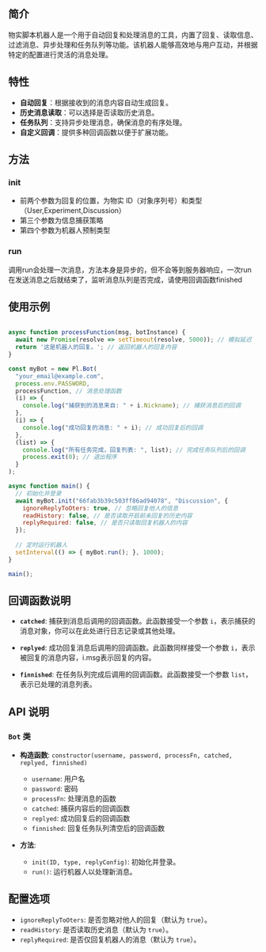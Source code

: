 ## 简介

物实脚本机器人是一个用于自动回复和处理消息的工具，内置了回复、读取信息、过滤消息、异步处理和任务队列等功能。该机器人能够高效地与用户互动，并根据特定的配置进行灵活的消息处理。

## 特性

- **自动回复**：根据接收到的消息内容自动生成回复。
- **历史消息读取**：可以选择是否读取历史消息。
- **任务队列**：支持异步处理消息，确保消息的有序处理。
- **自定义回调**：提供多种回调函数以便于扩展功能。


## 方法

### init 

- 前两个参数为回复的位置，为物实 ID（对象序列号）和类型（User,Experiment,Discussion）
- 第三个参数为信息捕获策略
- 第四个参数为机器人预制类型

### run

调用run会处理一次消息，方法本身是异步的，但不会等到服务器响应，一次run在发送消息之后就结束了，监听消息队列是否完成，请使用回调函数finished


## 使用示例

```javascript

async function processFunction(msg, botInstance) {
  await new Promise(resolve => setTimeout(resolve, 5000)); // 模拟延迟
  return '这是机器人的回复。'; // 返回机器人的回复内容
}

const myBot = new Pl.Bot(
  "your_email@example.com", 
  process.env.PASSWORD,
  processFunction, // 消息处理函数
  (i) => { 
    console.log("捕获到的消息来自: " + i.Nickname); // 捕获消息后的回调
  }, 
  (i) => { 
    console.log("成功回复的消息: " + i); // 成功回复后的回调
  }, 
  (list) => { 
    console.log("所有任务完成，回复列表: ", list); // 完成任务队列后的回调
    process.exit(0); // 退出程序
  }
);

async function main() {
  // 初始化并登录
  await myBot.init("66fab3b39c503ff86ad94078", "Discussion", {
    ignoreReplyToOters: true, // 忽略回复他人的信息
    readHistory: false, // 是否读取开启前未回复的历史内容
    replyRequired: false, // 是否只读取回复机器人的内容
  });
  
  // 定时运行机器人
  setInterval(() => { myBot.run(); }, 1000);
}

main();
```

## 回调函数说明

- **`catched`**: 捕获到消息后调用的回调函数。此函数接受一个参数 `i`，表示捕获的消息对象，你可以在此处进行日志记录或其他处理。

- **`replyed`**: 成功回复消息后调用的回调函数。此函数同样接受一个参数 `i`，表示被回复的消息内容，i.msg表示回复的内容。

- **`finnished`**: 在任务队列完成后调用的回调函数。此函数接受一个参数 `list`，表示已处理的消息列表。

## API 说明

### `Bot` 类

- **构造函数**: `constructor(username, password, processFn, catched, replyed, finnished)`
  - `username`: 用户名
  - `password`: 密码
  - `processFn`: 处理消息的函数
  - `catched`: 捕获内容后的回调函数
  - `replyed`: 成功回复后的回调函数
  - `finnished`: 回复任务队列清空后的回调函数

- **方法**:
  - `init(ID, type, replyConfig)`: 初始化并登录。
  - `run()`: 运行机器人以处理新消息。

## 配置选项

- `ignoreReplyToOters`: 是否忽略对他人的回复（默认为 `true`）。
- `readHistory`: 是否读取历史消息（默认为 `true`）。
- `replyRequired`: 是否仅回复机器人的消息（默认为 `true`）。
